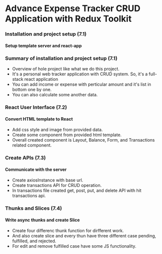 # Advance Expense Tracker CRUD Application with Redux Toolkit

### Installation and project setup (7.1)

#### Setup template server and react-app

### Summary of installation and project setup (7.1)

- Overview of hole project like what we do this project.
- It's a personal web tracker application with CRUD system. So, it's a full-stack react application
- You can add income or expense with perticular amount and it's list in bottom one by one.
- You can also calculate some another data.

### React User Interface (7.2)

#### Convert HTML template to React

- Add css style and image from provided data.
- Create some component from provided html template.
- Overall created component is Layout, Balance, Form, and Transactions related component.

### Create APIs (7.3)

#### Communicate with the server

- Create axiosInstance with base url.
- Create transactions API for CRUD operation.
- In transactions file created get, post, put, and delete API with hit transactions api.

### Thunks and Slices (7.4)

#### Write async thunks and create Slice

- Create four differenc thunk function for dirfferent work.
- And also create slice and every thun have three different case pending, fulfilled, and rejected.
- For edit and remove fulfilled case have some JS functionality.
